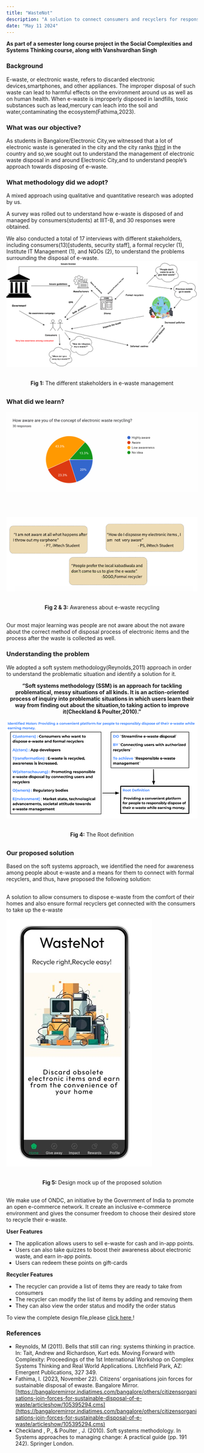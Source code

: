 ```yaml
---
title: "WasteNot"
description: "A solution to connect consumers and recyclers for responsible e-waste."
date: "May 11 2024"
---
```

 **As part of a semester long course project in the Social Complexities and Systems Thinking course, along with  Vanshvardhan Singh**

###  Background

E-waste, or electronic waste, refers to discarded electronic devices,smartphones, and other appliances. The improper disposal of such waste can lead to harmful effects on the environment around us as well as on human health. When e-waste is improperly disposed in landfills, toxic substances such as lead,mercury can leach into the soil and water,contaminating the ecosystem(Fathima,2023).

### What was our objective?

As students in Bangalore/Electronic City,we witnessed that a lot of electronic waste is generated in the city and the city ranks [third](https://www.deccanherald.com/india/karnataka/bengaluru/e-waste-is-bengaluru-taking-steps-towards-responsible-disposal-2896923) in the country and so,we sought out to understand the management of electronic waste disposal in and around Electronic City,and to understand people’s approach towards disposing of e-waste.

### What methodology did we adopt?

A mixed approach using qualitative and quantitative research was adopted by us.

A survey was rolled out to understand how e-waste is disposed of and managed by consumers(students) at IIIT-B, and 30 responses were obtained.

We also conducted a total of 17 interviews with different stakeholders, including consumers(13)[students, security staff], a formal recycler (1), Institute IT Management (1), and NGOs (2), to understand the problems surrounding the disposal of e-waste.
![A rich picture providing an overview of the different stakeholders in e-waste management](RP.png)
 
<p  style="margin: 30px; text-align: center;">
<span style="font-weight:bold">Fig 1:</span> The different stakeholders in e-waste management
</p>

### What did we learn?
![Our learnings about the awareness on e-waste](chart.svg)

<br><br>


![Quotes from the interviews on e-waste awareness](quote.png)


<p  style="margin: 30px; text-align: center;">
<span style="font-weight:bold">Fig 2 & 3:</span> Awareness about e-waste recycling
</p>


Our most major learning was people are not aware about the not aware about the correct method of disposal process of electronic items and the process after the waste is collected as well.

### Understanding the problem

 We adopted a soft system methodology(Reynolds,2011) approach in order to understand the problematic situation and identify a solution for it.

<p  style="font-weight:bold; text-align: center;">“Soft systems methodology (SSM) is an approach for tackling problematical, messy situations of all kinds. It is an action-oriented process of inquiry into problematic situations in which users learn their way from finding out about the situation,to taking action to improve it(Checkland & Poulter,2010).”
</p>

![The root definition of the problem using SSM](root.png)



<p  style="margin: 30px; text-align: center;">
<span style="font-weight:bold">Fig 4:</span> The Root definition
</p>


### Our proposed solution

Based on the soft systems approach, we identified the need for awareness among people about e-waste and a means for them to connect with formal recyclers, and thus, have proposed the following solution:

<p  style="margin: 30px;font-weight:bold; text-align: center;">
 
A solution to allow consumers to dispose e-waste from the comfort of their homes and also ensure formal recyclers get connected with the consumers to take up the e-waste
</p>


![A screenshot of the proposed prototype](proto.png)

<p  style="margin: 30px; text-align: center;">
<span style="font-weight:bold">Fig 5:</span> Design mock up of the proposed solution
</p>

We make use of ONDC, an initiative by the Government of India to promote an open e-commerce network.  It create an inclusive e-commerce environment and gives the consumer freedom to choose their desired store to recycle their e-waste.

 **User Features**

 - The application allows users to sell e-waste for cash and in-app points. 
 - Users can also take quizzes to boost their awareness about electronic waste, and earn in-app points.
 - Users can redeem these points on gift-cards

 **Recycler Features**
 
- The recycler can provide a list of items they are ready to take from consumers
- The recycler can modify the list of items by adding and removing them
- They can also view the order status and modify the order status
 
To view the complete design file,please [click here ](https://www.figma.com/design/MXtRkvuQkkER04a7NyoxBg/WasteNot?node-id=0%3A1&t=HE7GMvfQ26rJqTwe-1)!


### References
- Reynolds, M (2011). Bells that still can ring: systems thinking in practice. In: Tait, Andrew and Richardson, Kurt eds. Moving Forward with Complexity: Proceedings of the 1st International Workshop on Complex Systems Thinking and Real World Applications. Litchfield Park, AZ: Emergent Publications, 327 349.
- Fathima, I. (2023, November 22). Citizens’ organisations join forces for sustainable disposal of ewaste. Bangalore Mirror. [https://bangaloremirror.indiatimes.com/bangalore/others/citizensorganisations-join-forces-for-sustainable-disposal-of-e-waste/articleshow/105395294.cms](https://bangaloremirror.indiatimes.com/bangalore/others/citizensorganisations-join-forces-for-sustainable-disposal-of-e-waste/articleshow/105395294.cms)
- Checkland , P., & Poulter , J. (2010). Soft systems methodology. In Systems approaches to managing change: A practical guide (pp. 191 242). Springer London.